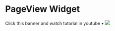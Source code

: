# PageView Widget

Click this banner and watch tutorial in youtube • [![](https://cdn.dribbble.com/userupload/16388941/file/original-984fbb8fc63b8bd7ca29c50892efa544.png?resize=1600x900)](https://youtu.be/Iwm-0wP9z4s?si=6fwlrl19purjunp6)
